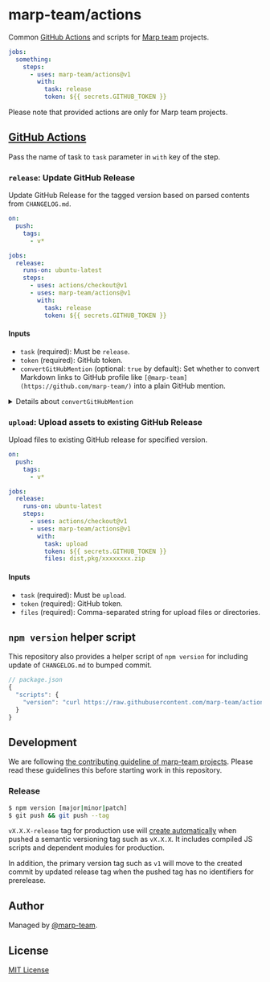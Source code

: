# marp-team/actions

Common [GitHub Actions] and scripts for [Marp team](https://github.com/marp-team) projects.

```yaml
jobs:
  something:
    steps:
      - uses: marp-team/actions@v1
        with:
          task: release
          token: ${{ secrets.GITHUB_TOKEN }}
```

Please note that provided actions are only for Marp team projects.

[github actions]: https://github.com/features/actions

## [GitHub Actions]

Pass the name of task to `task` parameter in `with` key of the step.

### `release`: Update GitHub Release

Update GitHub Release for the tagged version based on parsed contents from `CHANGELOG.md`.

```yaml
on:
  push:
    tags:
      - v*

jobs:
  release:
    runs-on: ubuntu-latest
    steps:
      - uses: actions/checkout@v1
      - uses: marp-team/actions@v1
        with:
          task: release
          token: ${{ secrets.GITHUB_TOKEN }}
```

#### Inputs

- `task` (required): Must be `release`.
- `token` (required): GitHub token.
- `convertGitHubMention` (optional: `true` by default): Set whether to convert Markdown links to GitHub profile like `[@marp-team](https://github.com/marp-team/)` into a plain GitHub mention.

<details>
<summary>Details about <code>convertGitHubMention</code></summary>

To give credit, `CHANGELOG.md` may mention to outside contributors who made a good improvement (e.g. Bug fix, critical update of docs, and so on. Minor fix such as typo may not mention the contributor).

We are using a traditional Markdown link into GitHub profile page to keep accessible when reading `CHANGELOG.md` directly, but using `@mention` syntax for GitHub releases is better because of [the avatar list for to highlight and celebrate our collaborators.](https://github.blog/changelog/2021-09-14-releases-now-have-an-avatar-list/)

</details>

### `upload`: Upload assets to existing GitHub Release

Upload files to existing GitHub release for specified version.

```yaml
on:
  push:
    tags:
      - v*

jobs:
  release:
    runs-on: ubuntu-latest
    steps:
      - uses: actions/checkout@v1
      - uses: marp-team/actions@v1
        with:
          task: upload
          token: ${{ secrets.GITHUB_TOKEN }}
          files: dist,pkg/xxxxxxxx.zip
```

#### Inputs

- `task` (required): Must be `upload`.
- `token` (required): GitHub token.
- `files` (required): Comma-separated string for upload files or directories.

## `npm version` helper script

This repository also provides a helper script of `npm version` for including update of `CHANGELOG.md` to bumped commit.

```javascript
// package.json
{
  "scripts": {
    "version": "curl https://raw.githubusercontent.com/marp-team/actions/v1/lib/scripts/version.js | node && git add -A CHANGELOG.md"
  }
}
```

## Development

We are following [the contributing guideline of marp-team projects](https://github.com/marp-team/.github/blob/master/CONTRIBUTING.md). Please read these guidelines this before starting work in this repository.

### Release

```bash
$ npm version [major|minor|patch]
$ git push && git push --tag
```

`vX.X.X-release` tag for production use will [create automatically](.github/workflows/release.yml) when pushed a semantic versioning tag such as `vX.X.X`. It includes compiled JS scripts and dependent modules for production.

In addition, the primary version tag such as `v1` will move to the created commit by updated release tag when the pushed tag has no identifiers for prerelease.

## Author

Managed by [@marp-team](https://github.com/marp-team).

## License

[MIT License](LICENSE)
